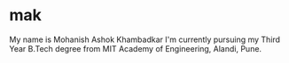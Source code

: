 # mak
My name is Mohanish Ashok Khambadkar
I'm currently pursuing my Third Year B.Tech degree from MIT Academy of Engineering, Alandi, Pune.
